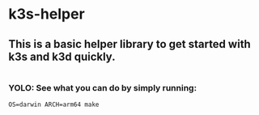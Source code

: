 # k3s-helper

## This is a basic helper library to get started with k3s and k3d quickly.

#
### YOLO: See what you can do by simply running:

```
OS=darwin ARCH=arm64 make
```
